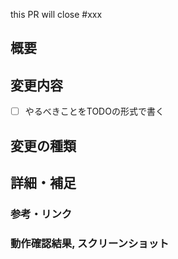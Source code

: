 <!-- 関係するissue -->
this PR will close #xxx

## 概要
<!-- 変更の目的(この変更はなぜ必要か,どんな問題が解決するか) と 変更内容 -->

## 変更内容
<!-- 完了しているタスクにチェックをいれてください -->
- [ ] やるべきことをTODOの形式で書く
## 変更の種類 <!-- 該当するすべての項目のコメントを外してください -->
<!-- - 破壊的な変更 (既存機能に影響を与える修正または機能) -->
<!-- - 順序性のある変更 (先にDBの更新が必要, APIリリースが必要など) -->
<!-- - 新機能 (+ドキュメント記載は必須) -->
<!-- -その他(バグ修正, リファクタ, 性能改善, 依存関係変更, ドキュメント更新) -->

## 詳細・補足
<!-- レビューをする際に見てほしい点、注意点など -->
<!-- 破壊的な変更や順序性がある場合は影響範囲や手順を記載 -->
### 参考・リンク
<!-- 変更の内容がわかるスクショや関係するドキュメントのリンクを記載してください -->

### 動作確認結果, スクリーンショット
<!-- レビューで確認必須とされた場合は、マージ後に書き足して下さい -->
